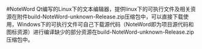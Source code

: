 #NoteWord
Qt编写的Linux下的文本编辑器，提供linux下的可执行文件及相关资源在附件build-NoteWord-unknown-Release.zip压缩包中，可以直接下载使用，Windows下的可执行文件可自己下载源代码（NoteWord即为项目源代码和图标资源）进行编译缺少的部分资源在build-NoteWord-unknown-Release.zip压缩包中。
